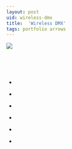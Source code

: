 ```yaml
---
layout: post
uid: wireless-dmx
title:  'Wireless DMX'
tags: portfolio arrows
---
```


<div class="projects clearfix">
 <a href="{{ site.url }}/images/portfolio/wireless-dmx/IMG_20180406_143836.jpg">
  <img src = "{{ site.url }}/images/portfolio/wireless-dmx/IMG_20180406_143836.jpg">
 </a>
</div>
<br>

<div class="sqs-html-content">
 <p class="" style="white-space:pre-wrap;">
 </p>
</div>


<ul class="projects clearfix">
  <li>
    <div class="project" style='background-image: url({{ site.url }}/images/portfolio/wireless-dmx/IMG_20180405_151344.jpg)'>
      <a class="cover" href="{{ site.url }}/images/portfolio/wireless-dmx/IMG_20180405_151344.jpg"></a>
    </div>
  </li>
  <li>
    <div class="project" style='background-image: url({{ site.url }}/images/portfolio/wireless-dmx/IMG_20180406_143821.jpg)'>
      <a class="cover" href="{{ site.url }}/images/portfolio/wireless-dmx/IMG_20180406_143821.jpg"></a>
    </div>
  </li>
  <li>
    <div class="project" style='background-image: url({{ site.url }}/images/portfolio/wireless-dmx/IMG_20180409_130447.jpg)'>
      <a class="cover" href="{{ site.url }}/images/portfolio/wireless-dmx/IMG_20180409_130447.jpg"></a>
    </div>
  </li>
  <li>
    <div class="project" style='background-image: url({{ site.url }}/images/portfolio/wireless-dmx/IMG_20180409_130520.jpg)'>
      <a class="cover" href="{{ site.url }}/images/portfolio/wireless-dmx/IMG_20180409_130520.jpg"></a>
    </div>
  </li>
  <li>
    <div class="project" style='background-image: url({{ site.url }}/images/portfolio/wireless-dmx/IMG_20180409_130527.jpg)'>
      <a class="cover" href="{{ site.url }}/images/portfolio/wireless-dmx/IMG_20180409_130527.jpg"></a>
    </div>
  </li>
  <li>
    <div class="project" style='background-image: url({{ site.url }}/images/portfolio/wireless-dmx/IMG_20180409_130532.jpg)'>
      <a class="cover" href="{{ site.url }}/images/portfolio/wireless-dmx/IMG_20180409_130532.jpg"></a>
    </div>
  </li>
</ul>
<br>
<br>

